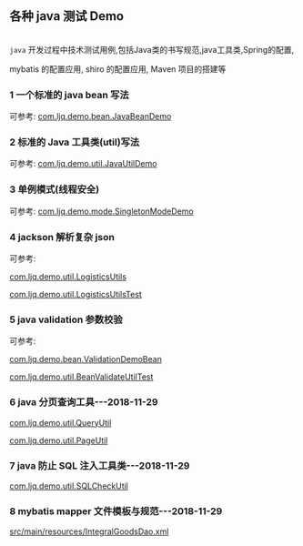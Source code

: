 ## 各种 java 测试 Demo  

​    
`java` 开发过程中技术测试用例,包括Java类的书写规范,java工具类,Spring的配置,  

mybatis 的配置应用, shiro 的配置应用, Maven 项目的搭建等      

### 1 一个标准的 java bean 写法  

可参考: [com.ljq.demo.bean.JavaBeanDemo](src/main/java/com/ljq/demo/bean/JavaBeanDemo.java)  
        
### 2 标准的 Java 工具类(util)写法  

可参考: [com.ljq.demo.util.JavaUtilDemo](src/main/java/com/ljq/demo/util/JavaUtilDemo.java)  

### 3 单例模式(线程安全)  

可参考: [com.ljq.demo.mode.SingletonModeDemo](src/main/java/com/ljq/demo/mode/SingletonModeDemo.java)  

### 4 jackson 解析复杂 json  

可参考:   

[com.ljq.demo.util.LogisticsUtils](src/main/java/com/ljq/demo/util/LogisticsUtils.java "src/main/java/com/ljq/demo/util/LogisticsUtils.java")  

[com.ljq.demo.util.LogisticsUtilsTest](src/test/java/com/ljq/demo/util/LogisticsUtilsTest.java "src/test/java/com/ljq/demo/util/LogisticsUtilsTest.java")  

### 5 java validation 参数校验  

可参考:    

[com.ljq.demo.bean.ValidationDemoBean](src/main/java/com/ljq/demo/bean/ValidationDemoBean.java "src/main/java/com/ljq/demo/bean/ValidationDemoBean.java")  

[com.ljq.demo.util.BeanValidateUtilTest](src/test/java/com/ljq/demo/util/BeanValidateUtilTest.java "src/test/java/com/ljq/demo/util/BeanValidateUtilTest.java")  

### 6 java 分页查询工具---2018-11-29    

[com.ljq.demo.util.QueryUtil](src/main/java/com/ljq/demo/util/QueryUtil.java "src/main/java/com/ljq/demo/util/QueryUtil.java")  

[com.ljq.demo.util.PageUtil](src/main/java/com/ljq/demo/util/PageUtil.java "src/main/java/com/ljq/demo/util/PageUtil.java")  

### 7 java 防止 SQL 注入工具类---2018-11-29  

[com.ljq.demo.util.SQLCheckUtil](src/main/java/com/ljq/demo/util/SQLCheckUtil.java "src/main/java/com/ljq/demo/util/SQLCheckUtil.java")  

### 8 mybatis mapper 文件模板与规范---2018-11-29    

[src/main/resources/IntegralGoodsDao.xml](src/main/resources/IntegralGoodsDao.xml "src/main/resources/IntegralGoodsDao.xml")  











